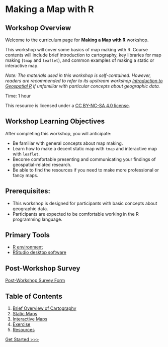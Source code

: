 # Making a Map with R


## Workshop Overview

Welcome to the curriculum page for **Making a Map with R** workshop.

This workshop will cover some basics of map making with R. Course contents will include brief introduction to cartography, key libraries for map making (`tmap` and `leaflet`), and common examples of making a static or interactive map.

_Note: The materials used in this workshop is self-contained. However, readers are recommended to refer to its upstream workshop [Introduction to Geospatial R](https://github.com/sy-li/NFCDSWorkshop1_IntroGeospatialR) if unfamiliar with particular concepts about geographic data._

Time: 1 hour

This resource is licensed under a [CC BY-NC-SA 4.0 license](https://creativecommons.org/licenses/by-nc-sa/4.0/).

## Workshop Learning Objectives

After completing this workshop, you will anticipate:

- Be familiar with general concepts about map making.
- Learn how to make a decent static map with `tmap` and interactive map with `leaflet`.
- Become comfortable presenting and communicating your findings of geospatial-related research.
- Be able to find the resources if you need to make more professional or fancy maps.

## Prerequisites:
- This workshop is designed for participants with basic concepts about geographic data.
- Participants are expected to be comfortable working in the R programming language. 

## Primary Tools
- [R environment](https://cran.rstudio.com/)
- [RStudio desktop software](https://posit.co/download/rstudio-desktop/)

## Post-Workshop Survey
[Post-Workshop Survey Form](https://forms.gle/xcMjZ9baJvdcZs379)


## Table of Contents

1. [Brief Overview of Cartography](Sections/Part1.md)
2. [Static Maps](Sections/Part2.md)
3. [Interactive Maps](Sections/Part3.md)
4. [Exercise](Sections/Part4.md)
5. [Resources](Sections/Part5.md)

[Get Started >>>](Sections/Part1.md)  
